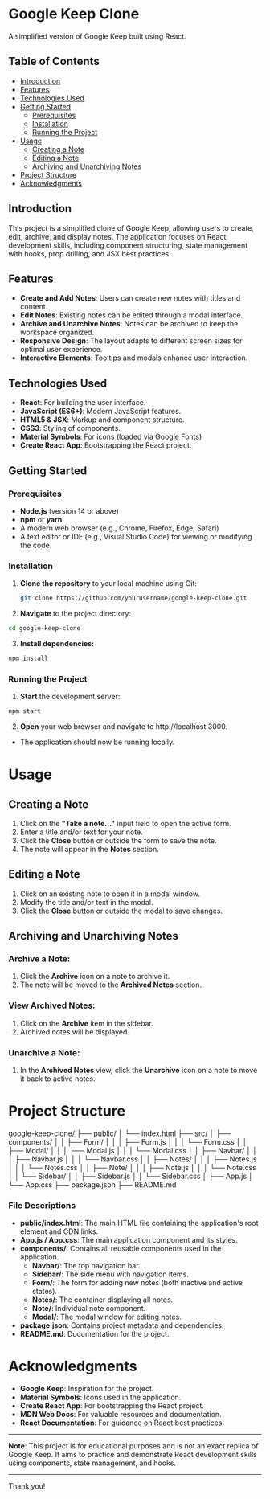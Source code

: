 # Google Keep Clone

A simplified version of Google Keep built using React.

## Table of Contents

- [Introduction](#introduction)
- [Features](#features)
- [Technologies Used](#technologies-used)
- [Getting Started](#getting-started)
  - [Prerequisites](#prerequisites)
  - [Installation](#installation)
  - [Running the Project](#running-the-project)
- [Usage](#usage)
  - [Creating a Note](#creating-a-note)
  - [Editing a Note](#editing-a-note)
  - [Archiving and Unarchiving Notes](#archiving-and-unarchiving-notes)
- [Project Structure](#project-structure)
- [Acknowledgments](#acknowledgments)

## Introduction

This project is a simplified clone of Google Keep, allowing users to create, edit, archive, and display notes. The application focuses on React development skills, including component structuring, state management with hooks, prop drilling, and JSX best practices.

## Features

- **Create and Add Notes**: Users can create new notes with titles and content.
- **Edit Notes**: Existing notes can be edited through a modal interface.
- **Archive and Unarchive Notes**: Notes can be archived to keep the workspace organized.
- **Responsive Design**: The layout adapts to different screen sizes for optimal user experience.
- **Interactive Elements**: Tooltips and modals enhance user interaction.

## Technologies Used

- **React**: For building the user interface.
- **JavaScript (ES6+)**: Modern JavaScript features.
- **HTML5 & JSX**: Markup and component structure.
- **CSS3**: Styling of components.
- **Material Symbols**: For icons (loaded via Google Fonts)
- **Create React App**: Bootstrapping the React project.

## Getting Started

### Prerequisites

- **Node.js** (version 14 or above)
- **npm** or **yarn**
- A modern web browser (e.g., Chrome, Firefox, Edge, Safari)
- A text editor or IDE (e.g., Visual Studio Code) for viewing or modifying the code

### Installation

1. **Clone the repository** to your local machine using Git:

   ```bash
   git clone https://github.com/yourusername/google-keep-clone.git
   ```
2. **Navigate** to the project directory:
  ```bash
  cd google-keep-clone
  ```
3. **Install dependencies:**
  ```bash
  npm install
  ```
### Running the Project

1. **Start** the development server:
  ```bash
  npm start
  ```
2. **Open** your web browser and navigate to http://localhost:3000.
  + The application should now be running locally.

# Usage

## Creating a Note
1. Click on the **"Take a note..."** input field to open the active form.
2. Enter a title and/or text for your note.
3. Click the **Close** button or outside the form to save the note.
4. The note will appear in the **Notes** section.

## Editing a Note
1. Click on an existing note to open it in a modal window.
2. Modify the title and/or text in the modal.
3. Click the **Close** button or outside the modal to save changes.

## Archiving and Unarchiving Notes
### Archive a Note:
1. Click the **Archive** icon on a note to archive it.
2. The note will be moved to the **Archived Notes** section.

### View Archived Notes:
1. Click on the **Archive** item in the sidebar.
2. Archived notes will be displayed.

### Unarchive a Note:
1. In the **Archived Notes** view, click the **Unarchive** icon on a note to move it back to active notes.

# Project Structure
google-keep-clone/
├── public/
│   └── index.html
├── src/
│   ├── components/
│   │   ├── Form/
│   │   │   ├── Form.js
│   │   │   └── Form.css
│   │   ├── Modal/
│   │   │   ├── Modal.js
│   │   │   └── Modal.css
│   │   ├── Navbar/
│   │   │   ├── Navbar.js
│   │   │   └── Navbar.css
│   │   ├── Notes/
│   │   │   ├── Notes.js
│   │   │   └── Notes.css
│   │   ├── Note/
│   │   │   ├── Note.js
│   │   │   └── Note.css
│   │   └── Sidebar/
│   │       ├── Sidebar.js
│   │       └── Sidebar.css
│   ├── App.js
│   └── App.css
├── package.json
├── README.md


### File Descriptions
- **public/index.html**: The main HTML file containing the application's root element and CDN links.
- **App.js / App.css**: The main application component and its styles.
- **components/**: Contains all reusable components used in the application.
  - **Navbar/**: The top navigation bar.
  - **Sidebar/**: The side menu with navigation items.
  - **Form/**: The form for adding new notes (both inactive and active states).
  - **Notes/**: The container displaying all notes.
  - **Note/**: Individual note component.
  - **Modal/**: The modal window for editing notes.
- **package.json**: Contains project metadata and dependencies.
- **README.md**: Documentation for the project.

# Acknowledgments
- **Google Keep**: Inspiration for the project.
- **Material Symbols**: Icons used in the application.
- **Create React App**: For bootstrapping the React project.
- **MDN Web Docs**: For valuable resources and documentation.
- **React Documentation**: For guidance on React best practices.

---

**Note**: This project is for educational purposes and is not an exact replica of Google Keep. It aims to practice and demonstrate React development skills using components, state management, and hooks.

---

Thank you!
